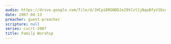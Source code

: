 ```yaml
---
audio: https://drive.google.com/file/d/1HCpiDRGNDDJe29tCzt1jNqaBfyV1Qsqk/view
date: 2007-04-13
preacher: guest-preacher
scripture: null
series: cvcrt-2007
title: Family Worship
---
```

